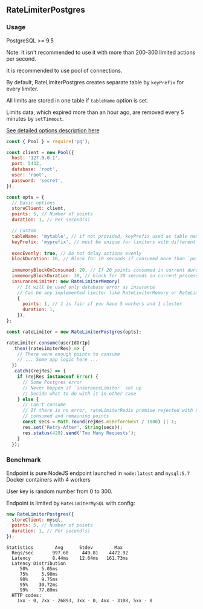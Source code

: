 ## RateLimiterPostgres

### Usage

PostgreSQL >= 9.5

Note: It isn't recommended to use it with more than 200-300 limited actions per second.

It is recommended to use pool of connections.

By default, RateLimiterPostgres creates separate table by `keyPrefix` for every limiter.

All limits are stored in one table if `tableName` option is set.

Limits data, which expired more than an hour ago, are removed every 5 minutes by `setTimeout`.

[See detailed options description here](https://github.com/animir/node-rate-limiter-flexible#options)

```javascript
const { Pool } = require('pg');

const client = new Pool({
  host: '127.0.0.1',
  port: 5432,
  database: 'root',
  user: 'root',
  password: 'secret',
});

const opts = {
  // Basic options
  storeClient: client,
  points: 5, // Number of points
  duration: 1, // Per second(s)

  // Custom
  tableName: 'mytable', // if not provided, keyPrefix used as table name
  keyPrefix: 'myprefix', // must be unique for limiters with different purpose
  
  execEvenly: true, // Do not delay actions evenly
  blockDuration: 10, // Block for 10 seconds if consumed more than `points`
  
  inmemoryBlockOnConsumed: 20, // If 20 points consumed in current duration
  inmemoryBlockDuration: 30, // block for 30 seconds in current process memory
  insuranceLimiter: new RateLimiterMemory(
    // It will be used only database error as insurance
    // Can be any implemented limiter like RateLimiterMemory or RateLimiterRedis extended from RateLimiterAbstract
    {
      points: 1, // 1 is fair if you have 5 workers and 1 cluster
      duration: 1,
    }),
};

const rateLimiter = new RateLimiterPostgres(opts);

rateLimiter.consume(userIdOrIp)
  .then((rateLimiterRes) => {
    // There were enough points to consume
    // ... Some app logic here ...
  })
  .catch((rejRes) => {
    if (rejRes instanceof Error) {
      // Some Postgres error
      // Never happen if `insuranceLimiter` set up
      // Decide what to do with it in other case
    } else {
      // Can't consume
      // If there is no error, rateLimiterRedis promise rejected with number of ms before next request allowed
      // consumed and remaining points
      const secs = Math.round(rejRes.msBeforeNext / 1000) || 1;
      res.set('Retry-After', String(secs));
      res.status(429).send('Too Many Requests');
    }
  });
```

### Benchmark

Endpoint is pure NodeJS endpoint launched in `node:latest` and `mysql:5.7` Docker containers with 4 workers

User key is random number from 0 to 300.

Endpoint is limited by `RateLimiterMySQL` with config:

```javascript
new RateLimiterPostgres({
  storeClient: mysql,
  points: 5, // Number of points
  duration: 1, // Per second(s)
});
```

```text
Statistics        Avg      Stdev        Max
  Reqs/sec       997.60     449.81    4472.92
  Latency        8.44ms    12.64ms   161.73ms
  Latency Distribution
     50%     5.05ms
     75%     5.98ms
     90%     9.75ms
     95%    30.72ms
     99%    77.80ms
  HTTP codes:
    1xx - 0, 2xx - 26893, 3xx - 0, 4xx - 3108, 5xx - 0
```